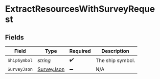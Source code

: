 # ExtractResourcesWithSurveyRequest


## Fields

| Field                                               | Type                                                | Required                                            | Description                                         |
| --------------------------------------------------- | --------------------------------------------------- | --------------------------------------------------- | --------------------------------------------------- |
| `ShipSymbol`                                        | *string*                                            | :heavy_check_mark:                                  | The ship symbol.                                    |
| `SurveyJson`                                        | [SurveyJson](../../Models/Components/SurveyJson.md) | :heavy_minus_sign:                                  | N/A                                                 |